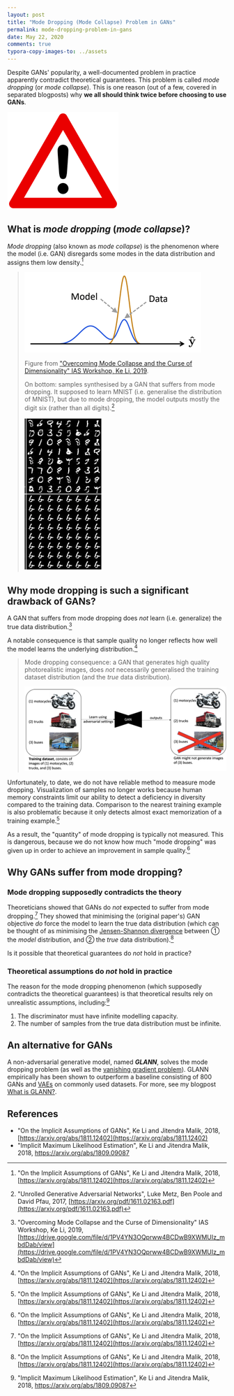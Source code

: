 ```yaml
---
layout: post
title: "Mode Dropping (Mode Collapse) Problem in GANs"
permalink: mode-dropping-problem-in-gans
date: May 22, 2020
comments: true
typora-copy-images-to: ../assets
---
```


Despite GANs' popularity, a well-documented problem in practice apparently contradict theoretical guarantees. This problem is called  *mode dropping* (or *mode collapse*).
This is one reason (out of a few, covered in separated blogposts) why **we all should think twice before choosing to use GANs**.

<img src="../assets/1200px-Achtung.svg.png" alt="Danger - Simple English Wikipedia, the free encyclopedia" style="zoom: 25%;" />

## What is *mode dropping* (*mode collapse*)?

*Mode dropping* (also known as *mode collapse*) is the phenomenon where the model (i.e. GAN) disregards some modes in the data distribution and assigns them low density.[^1]

> ![image-20200522214443158](../assets/image-20200522214443158.png)
>
> Figure from ["Overcoming Mode Collapse and the Curse of Dimensionality" IAS Workshop, Ke Li, 2019](https://drive.google.com/file/d/1PV4YN3OQprww4BCDwB9XWMUIz_mbdDab/view).
>
> 
>
> On bottom: samples synthesised by a GAN that suffers from mode dropping. It supposed to learn MNIST (i.e. generalise the distribution of MNIST), but due to mode dropping, the model outputs mostly the digit six (rather than all digits).[^3]
>
> ![image-20200526175753823](../assets/image-20200526175753823.png)

## Why mode dropping is such a significant drawback of GANs?

A GAN that suffers from mode dropping does *not* learn (i.e. generalize) the true data distribution.[^2]

A notable consequence is that sample quality no longer reflects how well the model learns the underlying distribution.[^1]

> Mode dropping consequence: a GAN that generates high quality photorealistic images, does *not* necessarily generalised the training dataset distribution (and the *true* data distribution).
>
> ![image-20200522215210097](../assets/image-20200522215210097.png)

Unfortunately, to date, we do not have reliable method to measure mode dropping. 
Visualization of samples no longer works because human memory constraints limit our ability to detect a deficiency in diversity compared to the training data. Comparison to the nearest training example is also problematic because it only detects almost exact memorization of a training example.[^1]

As a result, the "quantity" of mode dropping is typically not measured. This is dangerous, because we do not know how much "mode dropping" was given up in order to achieve an improvement in sample quality.[^1]

## Why GANs suffer from mode dropping?

### Mode dropping supposedly contradicts the theory

Theoreticians showed that GANs do *not* expected to suffer from mode dropping.[^1] 
They showed that minimising the (original paper's) GAN objective *do* force the model to learn the true data distribution (which can be thought of as minimising the [Jensen-Shannon divergence]([https://en.wikipedia.org/wiki/Jensen%E2%80%93Shannon_divergence](https://en.wikipedia.org/wiki/Jensen–Shannon_divergence)) between ① the *model* distribution, and ② the *true* data distribution).[^1]

Is it possible that theoretical guarantees do *not* hold in practice?

### Theoretical assumptions do *not* hold in practice

The reason for the mode dropping phenomenon (which supposedly contradicts the theoretical guarantees) is that theoretical results rely on unrealistic assumptions, including:[^4]

1. The discriminator must have infinite modelling capacity.
2. The number of samples from the true data distribution must be infinite.

## An alternative for GANs

A non-adversarial generative model, named ***GLANN***, solves the mode dropping problem (as well as the [vanishing gradient problem](/vanishing-gradient-problem-in-gans)). GLANN empirically has been shown to outperform a baseline consisting of 800 GANs and [VAEs](https://towardsdatascience.com/understanding-variational-autoencoders-vaes-f70510919f73) on commonly used datasets. For more, see my blogpost [What is GLANN?](/what-is-glann).

## References
* "On the Implicit Assumptions of GANs", Ke Li and Jitendra Malik, 2018, [https://arxiv.org/abs/1811.12402](https://arxiv.org/abs/1811.12402)
* "Implicit Maximum Likelihood Estimation", Ke Li and Jitendra Malik, 2018, https://arxiv.org/abs/1809.09087

[^1]: "On the Implicit Assumptions of GANs", Ke Li and Jitendra Malik, 2018, [https://arxiv.org/abs/1811.12402](https://arxiv.org/abs/1811.12402)
[^2]: "Overcoming Mode Collapse and the Curse of Dimensionality" IAS Workshop, Ke Li, 2019, [https://drive.google.com/file/d/1PV4YN3OQprww4BCDwB9XWMUIz_mbdDab/view](https://drive.google.com/file/d/1PV4YN3OQprww4BCDwB9XWMUIz_mbdDab/view)
[^3]:"Unrolled Generative Adversarial Networks", Luke Metz, Ben Poole and David Pfau, 2017, [https://arxiv.org/pdf/1611.02163.pdf](https://arxiv.org/pdf/1611.02163.pdf)

[^4]: "Implicit Maximum Likelihood Estimation", Ke Li and Jitendra Malik, 2018, https://arxiv.org/abs/1809.09087